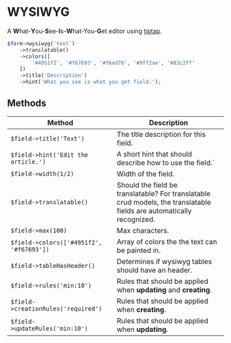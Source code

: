 # WYSIWYG

A **W**hat-**Y**ou-**S**ee-**I**s-**W**hat-You-**G**et editor using
[tiptap](https://github.com/scrumpy/tiptap).

```php
$form->wysiwyg('text')
    ->translatable()
    ->colors([
        '#4951f2', '#f67693', '#f6ed76', '#9ff2ae', '#83c2ff'
    ])
    ->title('Description')
    ->hint('What you see is what you get field.');
```

## Methods

| Method                                   | Description                                                                                                           |
| ---------------------------------------- | --------------------------------------------------------------------------------------------------------------------- |
| `$field->title('Text')`                  | The title description for this field.                                                                                 |
| `$field->hint('Edit the article.')`      | A short hint that should describe how to use the field.`                                                              |
| `$field->width(1/2)`                     | Width of the field.                                                                                                   |
| `$field->translatable()`                 | Should the field be translatable? For translatable crud models, the translatable fields are automatically recognized. |
| `$field->max(100)`                       | Max characters.                                                                                                       |
| `$field->colors(['#4951f2', '#f67693'])` | Array of colors the the text can be painted in.                                                                       |
| `$field->tableHasHeader()`               | Determines if wysiwyg tables should have an header.                                                                   |
| `$field->rules('min:10')`                | Rules that should be applied when **updating** and **creating**.                                                      |
| `$field->creationRules('required')`      | Rules that should be applied when **creating**.                                                                       |
| `$field->updateRules('min:10')`          | Rules that should be applied when **updating**.                                                                       |
